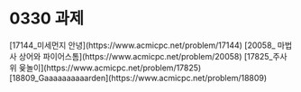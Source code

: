 <h1>0330 과제</h1>
[17144_미세먼지 안녕](https://www.acmicpc.net/problem/17144)
[20058_ 마법사 상어와 파이어스톰](https://www.acmicpc.net/problem/20058)
[17825_주사위 윷놀이](https://www.acmicpc.net/problem/17825)
[18809_Gaaaaaaaaaarden](https://www.acmicpc.net/problem/18809)
